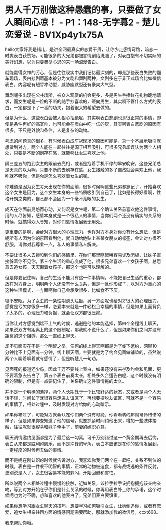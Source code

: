 # 男人千万别做这种愚蠢的事，只要做了女人瞬间心凉！ - P1：148-无字幕2 - 楚儿恋爱说 - BV1Xp4y1x75A

hello大家好我是褚儿，是讲全网最真实的恋爱干货，让你少走感情弯路，暗恋一时爽表白获赞场，可能很多的大兄弟都被言情剧给洗脑了，对表白抱有不切实际的美好幻想，以为只要费尽心思的来一场浪漫告白。

就能赢得女神的芳心，但是往往现实中我们记忆最深刻的，却是那些表白失败的翻车现场，表白悲剧啊基本被分为文剧和舞剧两种，文剧多在于非正式场合比如微信表白，内容呢有短暂冲动型，威胁幽默型还有豪爽大气型。

舞剧呢多出现在公共场所，被众人观赏的机会更多，多是男生手捧鲜花礼物跪地请求，而女生呢是一脸的不断的随手抄喜欢的，砸向男生，其实啊不管什么方式的表白，一定都是下了一番的功夫，抱着很大的希望去做的。

但是为什么，这些表白会被人狠心拒绝呢，其实啊表白悲剧也是很正常的事情，即使是条件再好的高富帅，也可能会在表白中吃一亿的灰，其实啊表白悲剧的原因有很多，不只是外貌和条件，人是复杂的动物。

考虑的问题真的很多，有时候表白成车祸现场的原因可能是，第一个不展示吸引就想做到对方，两个人能在一起往往是源于相互吸引，可很多兄弟却误认为两个人相处，只要是不断的刷存在感，就能够让女生喜欢上他。

隔三差五的跑到女生的跟前去亮相，或者是抱着手机不停的早安晚安，这些兄弟总是天真的以为啊，只要不断的去刷存在感，女生接触的多了自然就会喜欢上他，我咋就不吸你，但是你是怎么喜欢着女生的呢。

你难道是因为女生每天出现在你的面前，很多时候啊这些兄弟都忘记了，开始喜欢这个女生是因为，这个女生本身的一些特质吸引到自己了，比如是长得好看啊，性格开朗之类的，自己都不会因为一个毫不亮眼的女生。

成天在你面前晃悠而心动，又何况是女生呢，第二个确认关系前喜欢他这件事情，用的人尽皆知，感情本身就是一个很私人的事情，当你们两个还没有确实的关系的时候，就搞得众人皆知，对你们感情发展毫无用处。

更重要的是啊，会给对方很大的心理压力，也许对方本身对你没有什么想法，但是呢所有人因为你的原因看到他，就自动给他贴上某某女朋友的标签，会让对方很不舒服，请你对我尊重一点，私人的事情私人解决。

不要让很多人去掺和到你们的感情里，在你们那里瞎起哄容易误及闭板，让妹子直接躲着你不见你，第三个生活的重心变成了他，很多兄弟喜欢一个女孩子啊，总愿意去追女孩，天天围着女孩子，那这个也是可以理解的。

但是你要记住啊，自己的生活不能只有这一件事情啊，不能把自己生活的重心，都放在对方身上，明明两个人还没有什么关系，但是一旦你形成了，以对方为重心的这种生活模式，一方面啊你自己会承受很多，比如食不下厌。

寝不安眠，为了女生的一条性期浇头烂额，另一方面呢也给对方很大的心理压力，感觉是亏欠你很多一样，恋爱本来就是一件轻松且幸福的事情，但是如果上面背负了太多的，心理压力和负担，就会让双方都很压抑。

当你让对方感觉到喘不上气的时候，逃避是他的本能选择，第四个全程线上聊天，如果说双方有距离上的这个限制呢，那我就不说什么了，但是如果你们之间并没有距离的这个阻碍，那么一直线上聊天。

却不见面实在不是一个明智之举，任何的线上聊天啊都是为了线下邀约，网聊10分钟比不上见面有一分钟，线上聊天啊，主要就是为了约会见面做铺垫的，虽然说两个人聊着聊着就有感情了，但是听楚儿一句劝。

见面死的报道还少吗，因此千万不要线上表白，如果还没有来得及约会和见面，更不要着急去告白了，第五个表白前奏太长，相处多久合适告白呢，这个时候没有明确的限制，但是有一点要记住了，关系确立这件事情拖的太久。

并不是一个明确的选择，两个人长期处于一个比较舒适的状态，又或者是两个人无话不谈，时间长了就很容易走进友谊区了，再想要摆脱友谊区，可就不是一个容易的事情了，相处过程中，及时发现对方给你的心动暗示。

如果你错过了，可能对方就会认定你们两个没有可能，你看看装的那副可怜惜惜的样子，但是如果你查知道了他的信号，就要抓紧时间约他出来，增加一些肢体接触，往往呢就很容易和妹子牵手了，前妻的嫁职心意。

聊天调情邀约见面都是为了最后这一勾索，可千万别错过这一个黄金期再去后悔，表白从来都是胜利的凯乐，而不是冲锋的号角，表白本应该是在你的感情发展到，一定程度的时候再去做的事情。

而不是呢在刚认识的时候就告诉对方，我喜欢你我们两个在一起吧，关系不到位的时候，表白是一件很不明智的事情，正常的动物被追食，都有战或逃的条件反射，更别说是人了，女生很容易本能的躲闪，开始回避和害怕。

所以说两个人相处过程中慢慢的接触，近如关系，该拉手拉手该拥抱拥抱该亲吻亲吻，等到对方开始在乎你们是什么关系的时候，你再用表白补上你的承诺，这个时候呢也为时不晚，想和喜欢的他表白了，兄弟们表白要慎重。

如果你想学习跟女生聊天的技巧，想要学习如何吸引女生，让她倒追你，或者有恋爱，追女生相亲往回方面的情感问题需要帮助，那就添加我的微信号，ccxt668。

我来帮助你哦。